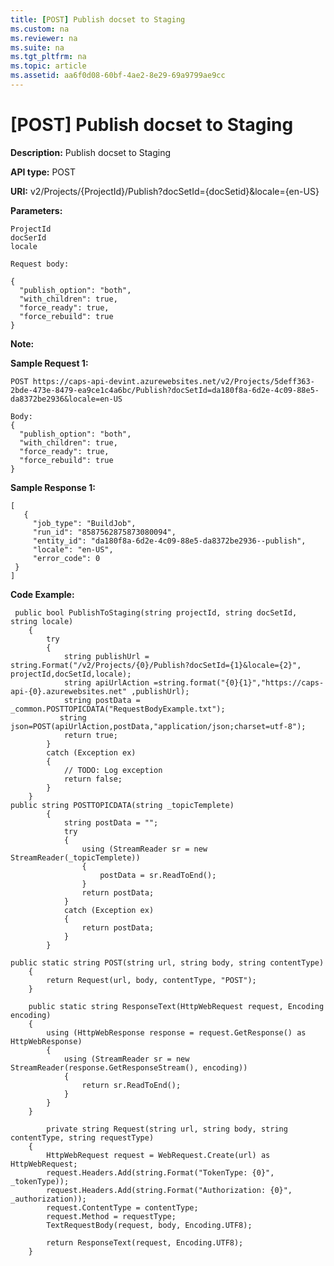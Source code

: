 ```yaml
---
title: [POST] Publish docset to Staging
ms.custom: na
ms.reviewer: na
ms.suite: na
ms.tgt_pltfrm: na
ms.topic: article
ms.assetid: aa6f0d08-60bf-4ae2-8e29-69a9799ae9cc
---
```

# [POST] Publish docset to Staging
**Description:** Publish docset to Staging 

**API type:** POST

**URI:**  v2/Projects/{ProjectId}/Publish?docSetId={docSetid}&locale={en-US}
  

**Parameters:**  

	ProjectId
    docSerId
    locale
	  
	Request body:  
	
    {
      "publish_option": "both",
      "with_children": true,
      "force_ready": true,
      "force_rebuild": true
    }
    
 

**Note:**   

**Sample Request 1:** 

	POST https://caps-api-devint.azurewebsites.net/v2/Projects/5deff363-2bde-473e-8479-ea9ce1c4a6bc/Publish?docSetId=da180f8a-6d2e-4c09-88e5-da8372be2936&locale=en-US  
	  
	Body:
    {
      "publish_option": "both",
      "with_children": true,
      "force_ready": true,
      "force_rebuild": true
    }


**Sample Response 1:** 

  	[
       {
         "job_type": "BuildJob",
         "run_id": "8587562875873080094",
         "entity_id": "da180f8a-6d2e-4c09-88e5-da8372be2936--publish",
         "locale": "en-US",
         "error_code": 0
     }
    ]



**Code Example:** 
```
 public bool PublishToStaging(string projectId, string docSetId, string locale)
    {
        try
        {
            string publishUrl = string.Format("/v2/Projects/{0}/Publish?docSetId={1}&locale={2}", projectId,docSetId,locale);
            string apiUrlAction =string.format("{0}{1}","https://caps-api-{0}.azurewebsites.net" ,publishUrl);
            string postData = _common.POSTTOPICDATA("RequestBodyExample.txt");
           string json=POST(apiUrlAction,postData,"application/json;charset=utf-8");
            return true;
        }
        catch (Exception ex)
        {
            // TODO: Log exception
            return false;
        }
    }
public string POSTTOPICDATA(string _topicTemplete)
        {
            string postData = "";
            try
            {
                using (StreamReader sr = new StreamReader(_topicTemplete))
                {
                    postData = sr.ReadToEnd();
                }
                return postData;
            }
            catch (Exception ex)
            {
                return postData;
            }
        }

public static string POST(string url, string body, string contentType)
    {
        return Request(url, body, contentType, "POST");
    }

    public static string ResponseText(HttpWebRequest request, Encoding encoding)
    {
        using (HttpWebResponse response = request.GetResponse() as HttpWebResponse)
        {
            using (StreamReader sr = new StreamReader(response.GetResponseStream(), encoding))
            {
                return sr.ReadToEnd();
            }
        }
    }

        private string Request(string url, string body, string contentType, string requestType)
    {
        HttpWebRequest request = WebRequest.Create(url) as HttpWebRequest;
        request.Headers.Add(string.Format("TokenType: {0}", _tokenType));
        request.Headers.Add(string.Format("Authorization: {0}", _authorization));
        request.ContentType = contentType;
        request.Method = requestType;
        TextRequestBody(request, body, Encoding.UTF8);

        return ResponseText(request, Encoding.UTF8);
    } 
```